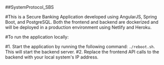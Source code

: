 ##SystemProtocol_SBS

#This is a Secure Banking Application developed using AngularJS, Spring Boot, and PostgreSQL. Both the frontend and backend are dockerized and will be deployed in a production environment using Netlify and Heroku.

#To run the application locally:

#1. Start the application by running the following command: `./reboot.sh`. This will start the backend server.
#2. Replace the frontend API calls to the backend with your local system's IP address.